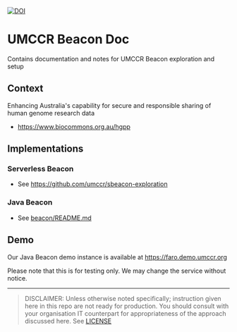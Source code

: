 [![DOI](https://zenodo.org/badge/574717809.svg)](https://zenodo.org/badge/latestdoi/574717809)


# UMCCR Beacon Doc

Contains documentation and notes for UMCCR Beacon exploration and setup

## Context

Enhancing Australia's capability for secure and responsible sharing of human genome research data 

- https://www.biocommons.org.au/hgpp


## Implementations

### Serverless Beacon

- See https://github.com/umccr/sbeacon-exploration

### Java Beacon

- See [beacon/README.md](beacon)

## Demo

Our Java Beacon demo instance is available at https://faro.demo.umccr.org

Please note that this is for testing only. We may change the service without notice.


---


> DISCLAIMER: Unless otherwise noted specifically; instruction given here in this repo are not ready for production. You should consult with your organisation IT counterpart for appropriateness of the approach discussed here. See [LICENSE](LICENSE) 

